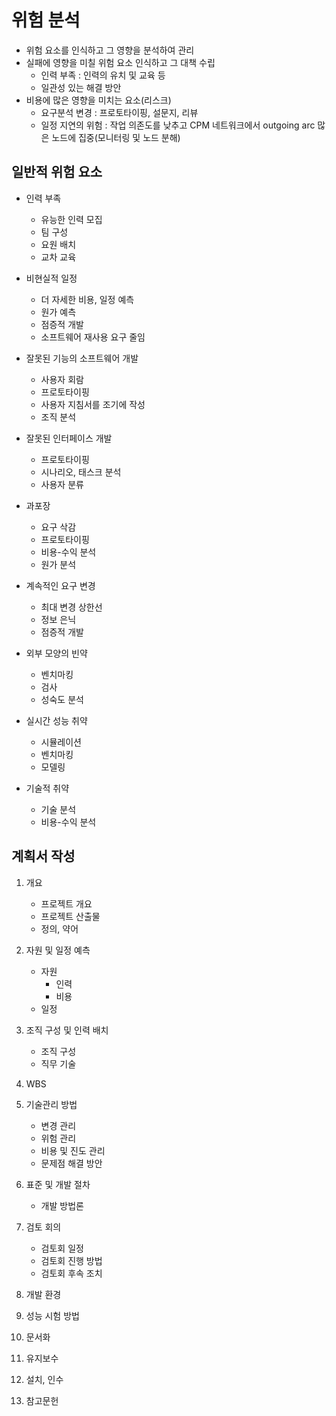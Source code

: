 # 위험 분석

* 위험 요소를 인식하고 그 영향을 분석하여 관리
* 실패에 영향을 미칠 위험 요소 인식하고 그 대책 수립
    * 인력 부족 : 인력의 유치 및 교육 등
    * 일관성 있는 해결 방안
* 비용에 많은 영향을 미치는 요소(리스크)
    * 요구분석 변경 : 프로토타이핑, 설문지, 리뷰
    * 일정 지연의 위험 : 작업 의존도를 낮추고 CPM 네트워크에서 outgoing arc 많은 노드에 집중(모니터링 및 노드 분해)

## 일반적 위험 요소

* 인력 부족
    * 유능한 인력 모집
    * 팀 구성
    * 요원 배치
    * 교차 교육

* 비현실적 일정
    * 더 자세한 비용, 일정 예측
    * 원가 예측
    * 점증적 개발
    * 소프트웨어 재사용 요구 줄임

* 잘못된 기능의 소프트웨어 개발
    * 사용자 회람
    * 프로토타이핑
    * 사용자 지침서를 조기에 작성
    * 조직 분석

* 잘못된 인터페이스 개발
    * 프로토타이핑
    * 시나리오, 태스크 분석
    * 사용자 분류

* 과포장
    * 요구 삭감
    * 프로토타이핑
    * 비용-수익 분석
    * 원가 분석

* 계속적인 요구 변경
    * 최대 변경 상한선
    * 정보 은닉
    * 점증적 개발

* 외부 모양의 빈약
    * 벤치마킹
    * 검사
    * 성숙도 분석

* 실시간 성능 취약
    * 시뮬레이션
    * 벤치마킹
    * 모델링

* 기술적 취약
    * 기술 분석
    * 비용-수익 분석

## 계획서 작성

1. 개요
    * 프로젝트 개요
    * 프로젝트 산출물
    * 정의, 약어

2. 자원 및 일정 예측
    * 자원
        * 인력
        * 비용
    * 일정

3. 조직 구성 및 인력 배치
    * 조직 구성
    * 직무 기술

4. WBS

5. 기술관리 방법
    * 변경 관리
    * 위험 관리
    * 비용 및 진도 관리
    * 문제점 해결 방안

6. 표준 및 개발 절차
    * 개발 방법론

7. 검토 회의
    * 검토회 일정
    * 검토회 진행 방법
    * 검토회 후속 조치

8. 개발 환경

9. 성능 시험 방법

10. 문서화

11. 유지보수

12. 설치, 인수

13. 참고문헌

